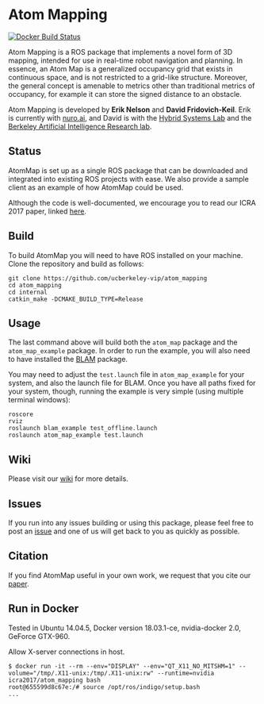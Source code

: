 # Atom Mapping

[![Docker Build Status](https://img.shields.io/docker/build/icra2017/atom_mapping.svg)](https://hub.docker.com/r/icra2017/atom_mapping/)

Atom Mapping is a ROS package that implements a novel form of 3D mapping, intended for use in real-time robot navigation and planning. In essence, an Atom Map is a generalized occupancy grid that exists in continuous space, and is not restricted to a grid-like structure. Moreover, the general concept is amenable to metrics other than traditional metrics of occupancy, for example it can store the signed distance to an obstacle.

Atom Mapping is developed by **Erik Nelson** and **David Fridovich-Keil**. Erik is currently with [nuro.ai](https://nuro.ai), and David is with the [Hybrid Systems Lab](http://hybrid.eecs.berkeley.edu) and the [Berkeley Artificial Intelligence Research lab](http://bair.berkeley.edu).

## Status
AtomMap is set up as a single ROS package that can be downloaded and integrated into existing ROS projects with ease. We also provide a sample client as an example of how AtomMap could be used.

Although the code is well-documented, we encourage you to read our ICRA 2017 paper, linked [here](http://people.eecs.berkeley.edu/~dfk/atom_map_final.pdf).

## Build
To build AtomMap you will need to have ROS installed on your machine. Clone the repository and build as follows:

```
git clone https://github.com/ucberkeley-vip/atom_mapping
cd atom_mapping
cd internal
catkin_make -DCMAKE_BUILD_TYPE=Release
```

## Usage
The last command above will build both the `atom_map` package and the `atom_map_example` package. In order to run the example, you will also need to have installed the [BLAM](https://github.com/erik-nelson/blam) package.

You may need to adjust the `test.launch` file in `atom_map_example` for your system, and also the launch file for BLAM. Once you have all paths fixed for your system, though, running the example is very simple (using multiple terminal windows):

```
roscore
rviz
roslaunch blam_example test_offline.launch
roslaunch atom_map_example test.launch
```

## Wiki
Please visit our [wiki](https://github.com/ucberkeley-vip/atom_mapping/wiki) for more details.

## Issues
If you run into any issues building or using this package, please feel free to post an [issue](https://github.com/ucberkeley-vip/atom_mapping/issues) and one of us will get back to you as quickly as possible.

## Citation
If you find AtomMap useful in your own work, we request that you cite our [paper](http://people.eecs.berkeley.edu/\~dfk/Atom_Mapping.pdf).

## Run in Docker

Tested in Ubuntu 14.04.5, Docker version 18.03.1-ce, nvidia-docker 2.0, GeForce GTX-960.

Allow X-server connections in host.

```
$ docker run -it --rm --env="DISPLAY" --env="QT_X11_NO_MITSHM=1" --volume="/tmp/.X11-unix:/tmp/.X11-unix:rw" --runtime=nvidia  icra2017/atom_mapping bash
root@655599d8c67e:/# source /opt/ros/indigo/setup.bash
...
```
